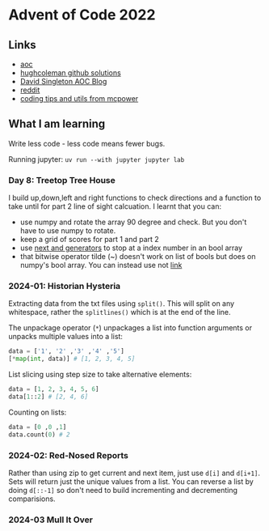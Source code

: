 # Advent of Code 2022



## Links

- [aoc](https://adventofcode.com/)
- [hughcoleman github solutions](https://github.com/hughcoleman/advent-of-code/blob/main/2022)
- [David Singleton AOC Blog](https://blog.singleton.io/posts/2023-01-14-advent-of-code/)
- [reddit](https://www.reddit.com/r/adventofcode/)
- [coding tips and utils from mcpower](https://gist.github.com/mcpower/87427528b9ba5cac6f0c679370789661)


## What I am learning

Write less code - less code means fewer bugs.

Running jupyter: `uv run --with jupyter jupyter lab`

### Day 8: Treetop Tree House

I build up,down,left and right functions to check directions and a function to take until for part 2 line of sight calcuation. I learnt that you can:
- use numpy and rotate the array 90 degree and check. But you don't have to use numpy to rotate.
- keep a grid of scores for part 1 and part 2
- use [next and generators](https://realpython.com/introduction-to-python-generators/) to stop at a index number in an bool array 
- that bitwise operator tilde (~) doesn't work on list of bools but does on numpy's bool array. You can instead use not [link](https://stackoverflow.com/questions/13600988/python-tilde-unary-operator-as-negation-numpy-bool-array)

### 2024-01: Historian Hysteria

Extracting data from the txt files using `split()`. This will split on any whitespace, rather the `splitlines()` which is at the end of the line.

The unpackage operator (`*`) unpackages a list into function arguments or unpacks multiple values into a list:
```python
data = ['1', '2' ,'3' ,'4' ,'5']
[*map(int, data)] # [1, 2, 3, 4, 5]
```

List slicing using step size to take alternative elements: 
```python
data = [1, 2, 3, 4, 5, 6]
data[1::2] # [2, 4, 6]
```

Counting on lists:
```python
data = [0 ,0 ,1]
data.count(0) # 2
```

### 2024-02: Red-Nosed Reports

Rather than using zip to get current and next item, just use `d[i]` and `d[i+1]`.
Sets will return just the unique values from a list.
You can reverse a list by doing `d[::-1]` so don't need to build incrementing and decrementing comparisions.

### 2024-03 Mull It Over
